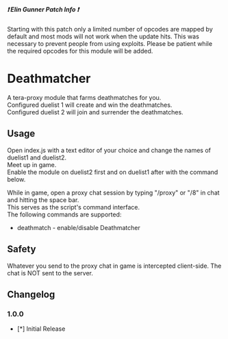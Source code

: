 ##### :heavy_exclamation_mark: Elin Gunner Patch Info :heavy_exclamation_mark:
Starting with this patch only a limited number of opcodes are mapped by default and most mods will not work when the update hits. This was necessary to prevent people from using exploits. Please be patient while the required opcodes for this module will be added.

# Deathmatcher
A tera-proxy module that farms deathmatches for you.  
Configured duelist 1 will create and win the deathmatches.  
Configured duelist 2 will join and surrender the deathmatches.  
  
## Usage  
Open index.js with a text editor of your choice and change the names of duelist1 and duelist2.  
Meet up in game.  
Enable the module on duelist2 first and on duelist1 after with the command below.  
  
While in game, open a proxy chat session by typing "/proxy" or "/8" in chat and hitting the space bar.  
This serves as the script's command interface.  
The following commands are supported:  
  
* deathmatch - enable/disable Deathmatcher  
  
## Safety
Whatever you send to the proxy chat in game is intercepted client-side. The chat is NOT sent to the server.  
  
## Changelog
### 1.0.0
* [*] Initial Release
